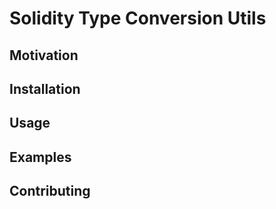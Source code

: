 # Solidity Type Conversion Utils

## Motivation

## Installation

## Usage

## Examples

## Contributing

